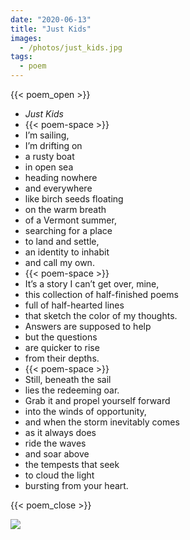 ```yaml
---
date: "2020-06-13"
title: "Just Kids"
images:
  - /photos/just_kids.jpg
tags:
  - poem
---
```


{{< poem_open >}}
* *Just Kids*
* {{< poem-space >}}
* I’m sailing,
* I’m drifting on
* a rusty boat
* in open sea
* heading nowhere
* and everywhere
* like birch seeds floating
* on the warm breath
* of a Vermont summer,
* searching for a place
* to land and settle,
* an identity to inhabit
* and call my own.
* {{< poem-space >}}
* It’s a story I can’t get over, mine,
* this collection of half-finished poems
* full of half-hearted lines
* that sketch the color of my thoughts.
* Answers are supposed to help
* but the questions
* are quicker to rise
* from their depths.
* {{< poem-space >}}
* Still, beneath the sail
* lies the redeeming oar. 
* Grab it and propel yourself forward
* into the winds of opportunity,
* and when the storm inevitably comes
* as it always does
* ride the waves
* and soar above
* the tempests that seek
* to cloud the light
* bursting from your heart.

{{< poem_close >}}

![](/photos/just_kids.jpg)